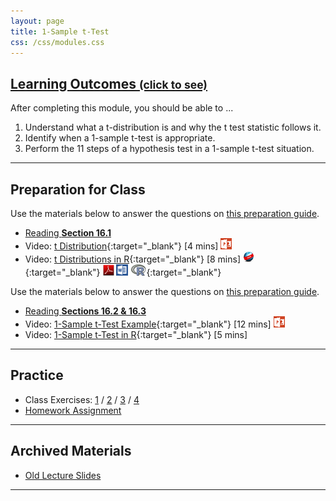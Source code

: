 ```yaml
---
layout: page
title: 1-Sample t-Test
css: /css/modules.css
---
```


<div class="panel-group-ILOs">
  <div class="panel panel-default">
    <div class="panel-heading">
      <h2 class="panel-title">
        <a data-toggle="collapse" href="#ILOs">Learning Outcomes <small>(click to see)</small></a>
      </h2>
    </div>
    <div id="ILOs" class="panel-collapse collapse">
      <div class="panel-body">

<p>After completing this module, you should be able to ...</p>

<ol>
  <li>Understand what a t-distribution is and why the t test statistic follows it.</li>
  <li>Identify when a 1-sample t-test is appropriate.</li>
  <li>Perform the 11 steps of a hypothesis test in a 1-sample t-test situation.</li>
</ol>
      </div>
    </div>
  </div>
</div>

----

## Preparation for Class

Use the materials below to answer the questions on [this preparation guide](1Samplet_Prep1).

* [Reading **Section 16.1**](../book/16_IntroStats.pdf)
* Video: [t Distribution](https://vimeo.com/user45324800/tdist){:target="_blank"} [4 mins] [![PowerPoint](../img/ppt.png)](1Samplet_PPT1.pptx)
* Video: [t Distributions in R](https://vimeo.com/user45324800/tdistribution){:target="_blank"} [8 mins] [![Web](../img/web.png)](1Samplet_RHO.html){:target="_blank"}  [![PDF](../img/pdf.png)](1Samplet_RHO.pdf) [![MSWord](../img/word.png)](1Samplet_RHO.docx)  [![R](../img/Rlogo.png)](1Samplet_RHO.R){:target="_blank"}

Use the materials below to answer the questions on [this preparation guide](1Samplet_Prep1).

* [Reading **Sections 16.2 & 16.3**](../book/16_IntroStats.pdf)
* Video: [1-Sample t-Test Example](https://vimeo.com/user45324800/t1test-ex1){:target="_blank"} [12 mins] [![PowerPoint](../img/ppt.png)](1Samplet_PPT2.pptx)
* Video: [1-Sample t-Test in R](https://vimeo.com/user45324800/1samplettest){:target="_blank"} [5 mins]

----

## Practice

* Class Exercises: [1](1Samplet_CE1) / [2](1Samplet_CE2) / [3](1Samplet_CE3) / [4](1Samplet_CE4)
* [Homework Assignment](1Samplet_HW)

----

## Archived Materials

* [Old Lecture Slides](1Samplet_PPT_old.pptx)

----
